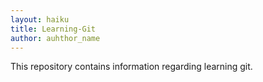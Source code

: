 ```yaml
---
layout: haiku
title: Learning-Git
author: auhthor_name
---
```


This repository contains information regarding learning git. 
